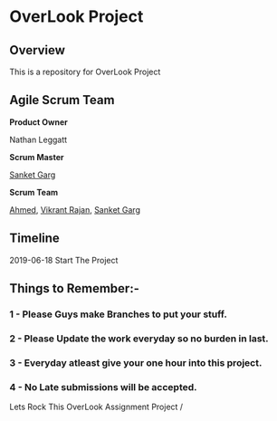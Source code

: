# OverLook Project

## Overview

This is a repository for OverLook Project

## Agile Scrum Team

**Product Owner**

  Nathan Leggatt

**Scrum Master**

[Sanket Garg](https://github.com/sanket064)

**Scrum Team**

[Ahmed](https://github.com/AhmedM0), [Vikrant Rajan](https://github.com/vikrantRajan), [Sanket Garg](https://github.com/sanket064)

## Timeline

2019-06-18 Start The Project

## Things to Remember:-
 ### 1 - Please Guys make Branches to put your stuff.
 ### 2 - Please Update the work everyday so no burden in last.
 ### 3 - Everyday atleast give your one hour into this project.
 ### 4 - No Late submissions will be accepted.

Lets Rock This OverLook Assignment Project /


